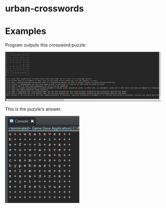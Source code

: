 # urban-crosswords

# Examples

Program outputs this crossword puzzle:

![alt text][logo1]

This is the puzzle's answer.

![alt text][logo2]

[logo1]: https://github.com/ftick/urban-crosswords/blob/master/example1.png "Logo Title Text 2"
[logo2]: https://github.com/ftick/urban-crosswords/blob/master/example2.png "Logo Title Text 2"
